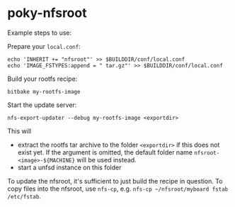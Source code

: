 # poky-nfsroot

Example steps to use:

Prepare your `local.conf`:

```
echo 'INHERIT += "nfsroot"' >> $BUILDDIR/conf/local.conf
echo 'IMAGE_FSTYPES:append = " tar.gz"' >> $BUILDDIR/conf/local.conf
```

Build your rootfs recipe:

```
bitbake my-rootfs-image
```

Start the update server:

```
nfs-export-updater --debug my-rootfs-image <exportdir>
```

This will

- extract the rootfs tar archive to the folder `<exportdir>` if this does not exist yet.
  If the argument is omitted, the default folder name `nfsroot-<image>-${MACHINE}` will be used instead.
- start a unfsd instance on this folder

To update the nfsroot, it's sufficient to just build the recipe in question.
To copy files into the nfsroot, use `nfs-cp`, e.g.
`nfs-cp ~/nfsroot/myboard fstab /etc/fstab`.
